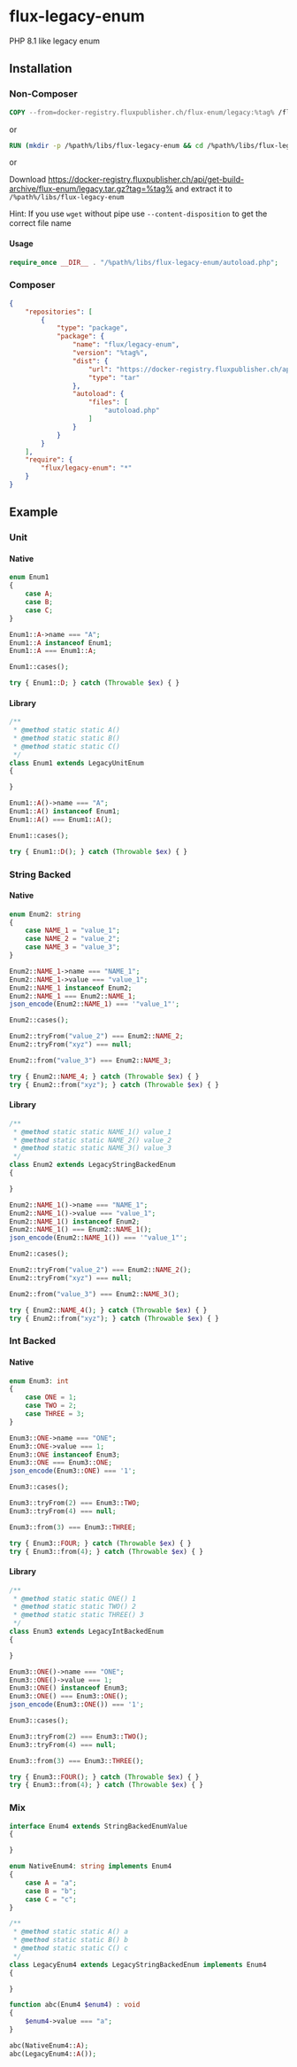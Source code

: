 # flux-legacy-enum

PHP 8.1 like legacy enum

## Installation

### Non-Composer

```dockerfile
COPY --from=docker-registry.fluxpublisher.ch/flux-enum/legacy:%tag% /flux-legacy-enum /%path%/libs/flux-legacy-enum
```

or

```dockerfile
RUN (mkdir -p /%path%/libs/flux-legacy-enum && cd /%path%/libs/flux-legacy-enum && wget -O - https://docker-registry.fluxpublisher.ch/api/get-build-archive/flux-enum/legacy.tar.gz?tag=%tag% | tar -xz --strip-components=1)
```

or

Download https://docker-registry.fluxpublisher.ch/api/get-build-archive/flux-enum/legacy.tar.gz?tag=%tag% and extract it to `/%path%/libs/flux-legacy-enum`

Hint: If you use `wget` without pipe use `--content-disposition` to get the correct file name

#### Usage

```php
require_once __DIR__ . "/%path%/libs/flux-legacy-enum/autoload.php";
```

### Composer

```json
{
    "repositories": [
        {
            "type": "package",
            "package": {
                "name": "flux/legacy-enum",
                "version": "%tag%",
                "dist": {
                    "url": "https://docker-registry.fluxpublisher.ch/api/get-build-archive/flux-enum/legacy.tar.gz?tag=%tag%",
                    "type": "tar"
                },
                "autoload": {
                    "files": [
                        "autoload.php"
                    ]
                }
            }
        }
    ],
    "require": {
        "flux/legacy-enum": "*"
    }
}
```

## Example

### Unit

#### Native

```php
enum Enum1
{
    case A;
    case B;
    case C;
}
```

```php
Enum1::A->name === "A";
Enum1::A instanceof Enum1;
Enum1::A === Enum1::A;

Enum1::cases();

try { Enum1::D; } catch (Throwable $ex) { }
```

#### Library

```php
/**
 * @method static static A()
 * @method static static B()
 * @method static static C()
 */
class Enum1 extends LegacyUnitEnum
{

}
```

```php
Enum1::A()->name === "A";
Enum1::A() instanceof Enum1;
Enum1::A() === Enum1::A();

Enum1::cases();

try { Enum1::D(); } catch (Throwable $ex) { }
```

### String Backed

#### Native

```php
enum Enum2: string
{
    case NAME_1 = "value_1";
    case NAME_2 = "value_2";
    case NAME_3 = "value_3";
}
```

```php
Enum2::NAME_1->name === "NAME_1";
Enum2::NAME_1->value === "value_1";
Enum2::NAME_1 instanceof Enum2;
Enum2::NAME_1 === Enum2::NAME_1;
json_encode(Enum2::NAME_1) === '"value_1"';

Enum2::cases();

Enum2::tryFrom("value_2") === Enum2::NAME_2;
Enum2::tryFrom("xyz") === null;

Enum2::from("value_3") === Enum2::NAME_3;

try { Enum2::NAME_4; } catch (Throwable $ex) { }
try { Enum2::from("xyz"); } catch (Throwable $ex) { }
```

#### Library

```php
/**
 * @method static static NAME_1() value_1
 * @method static static NAME_2() value_2
 * @method static static NAME_3() value_3
 */
class Enum2 extends LegacyStringBackedEnum
{

}
```

```php
Enum2::NAME_1()->name === "NAME_1";
Enum2::NAME_1()->value === "value_1";
Enum2::NAME_1() instanceof Enum2;
Enum2::NAME_1() === Enum2::NAME_1();
json_encode(Enum2::NAME_1()) === '"value_1"';

Enum2::cases();

Enum2::tryFrom("value_2") === Enum2::NAME_2();
Enum2::tryFrom("xyz") === null;

Enum2::from("value_3") === Enum2::NAME_3();

try { Enum2::NAME_4(); } catch (Throwable $ex) { }
try { Enum2::from("xyz"); } catch (Throwable $ex) { }
```

### Int Backed

#### Native

```php
enum Enum3: int
{
    case ONE = 1;
    case TWO = 2;
    case THREE = 3;
}
```

```php
Enum3::ONE->name === "ONE";
Enum3::ONE->value === 1;
Enum3::ONE instanceof Enum3;
Enum3::ONE === Enum3::ONE;
json_encode(Enum3::ONE) === '1';

Enum3::cases();

Enum3::tryFrom(2) === Enum3::TWO;
Enum3::tryFrom(4) === null;

Enum3::from(3) === Enum3::THREE;

try { Enum3::FOUR; } catch (Throwable $ex) { }
try { Enum3::from(4); } catch (Throwable $ex) { }
```

#### Library

```php
/**
 * @method static static ONE() 1
 * @method static static TWO() 2
 * @method static static THREE() 3
 */
class Enum3 extends LegacyIntBackedEnum
{

}
```

```php
Enum3::ONE()->name === "ONE";
Enum3::ONE()->value === 1;
Enum3::ONE() instanceof Enum3;
Enum3::ONE() === Enum3::ONE();
json_encode(Enum3::ONE()) === '1';

Enum3::cases();

Enum3::tryFrom(2) === Enum3::TWO();
Enum3::tryFrom(4) === null;

Enum3::from(3) === Enum3::THREE();

try { Enum3::FOUR(); } catch (Throwable $ex) { }
try { Enum3::from(4); } catch (Throwable $ex) { }
```

### Mix

```php
interface Enum4 extends StringBackedEnumValue
{

}
```

```php
enum NativeEnum4: string implements Enum4
{
    case A = "a";
    case B = "b";
    case C = "c";
}
```

```php
/**
 * @method static static A() a
 * @method static static B() b
 * @method static static C() c
 */
class LegacyEnum4 extends LegacyStringBackedEnum implements Enum4
{

}
```

```php
function abc(Enum4 $enum4) : void
{
    $enum4->value === "a";
}

abc(NativeEnum4::A);
abc(LegacyEnum4::A());
```
